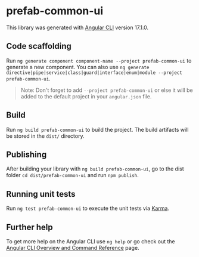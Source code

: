 # prefab-common-ui

This library was generated with [Angular CLI](https://github.com/angular/angular-cli) version 17.1.0.

## Code scaffolding

Run `ng generate component component-name --project prefab-common-ui` to generate a new component. You can also use `ng generate directive|pipe|service|class|guard|interface|enum|module --project prefab-common-ui`.
> Note: Don't forget to add `--project prefab-common-ui` or else it will be added to the default project in your `angular.json` file. 

## Build

Run `ng build prefab-common-ui` to build the project. The build artifacts will be stored in the `dist/` directory.

## Publishing

After building your library with `ng build prefab-common-ui`, go to the dist folder `cd dist/prefab-common-ui` and run `npm publish`.

## Running unit tests

Run `ng test prefab-common-ui` to execute the unit tests via [Karma](https://karma-runner.github.io).

## Further help

To get more help on the Angular CLI use `ng help` or go check out the [Angular CLI Overview and Command Reference](https://angular.io/cli) page.
